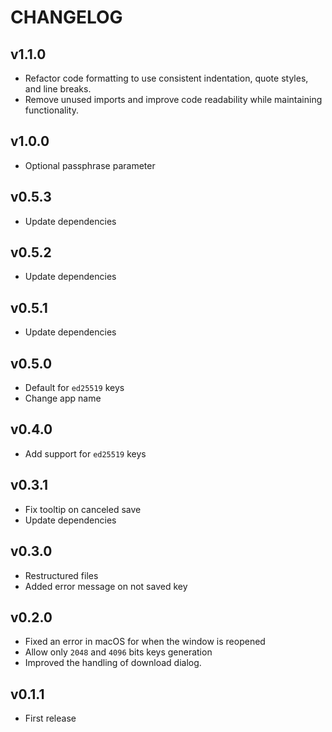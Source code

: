 # CHANGELOG

## v1.1.0

- Refactor code formatting to use consistent indentation, quote styles, and line breaks.
- Remove unused imports and improve code readability while maintaining functionality.

## v1.0.0

- Optional passphrase parameter

## v0.5.3

- Update dependencies

## v0.5.2

- Update dependencies

## v0.5.1

- Update dependencies

## v0.5.0

- Default for `ed25519` keys
- Change app name

## v0.4.0

- Add support for `ed25519` keys

## v0.3.1

- Fix tooltip on canceled save
- Update dependencies

## v0.3.0

- Restructured files
- Added error message on not saved key

## v0.2.0

- Fixed an error in macOS for when the window is reopened
- Allow only `2048` and `4096` bits keys generation
- Improved the handling of download dialog.

## v0.1.1

- First release
